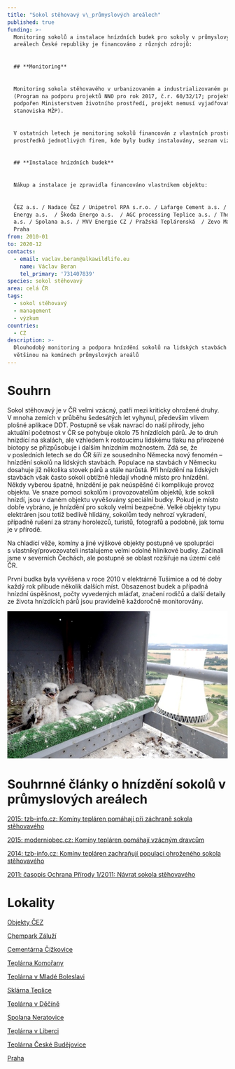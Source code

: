 ```yaml
---
title: "Sokol stěhovavý v\_průmyslových areálech"
published: true
funding: >-
  Monitoring sokolů a instalace hnízdních budek pro sokoly v průmyslových
  areálech České republiky je financováno z různých zdrojů:


  ## **Monitoring**


  Monitoring sokola stěhovavého v urbanizovaném a industrializovaném prostředí
  (Program na podporu projektů NNO pro rok 2017, č.r. 60/32/17; projekt byl
  podpořen Ministerstvem životního prostředí, projekt nemusí vyjadřovat
  stanoviska MŽP).


  V ostatních letech je monitoring sokolů financován z vlastních prostředků či z
  prostředků jednotlivých firem, kde byly budky instalovány, seznam viz níže.


  ## **Instalace hnízdních budek**


  Nákup a instalace je zpravidla financováno vlastníkem objektu:


  ČEZ a.s. / Nadace ČEZ / Unipetrol RPA s.r.o. / Lafarge Cement a.s. / United
  Energy a.s.  / Škoda Energo a.s.  / AGC processing Teplice a.s. / Thermo Děčín
  a.s. / Spolana a.s. / MVV Energie CZ / Pražská Teplárenská  / Zevo Malešice
  Praha
from: 2010-01
to: 2020-12
contacts:
  - email: vaclav.beran@alkawildlife.eu
    name: Václav Beran
    tel_primary: '731407839'
species: sokol stěhovavý
area: celá ČR
tags:
  - sokol stěhovavý
  - management
  - výzkum
countries:
  - CZ
description: >-
  Dlouhodobý monitoring a podpora hnízdění sokolů na lidských stavbách -
  většinou na komínech průmyslových areálů
---
```

# Souhrn

Sokol stěhovavý je v ČR velmi vzácný, patří mezi kriticky ohrožené druhy. V mnoha zemích v průběhu šedesátých let vyhynul, především vlivem plošné aplikace DDT. Postupně se však navrací do naší přírody, jeho aktuální početnost v ČR se pohybuje okolo 75 hnízdících párů. Je to druh hnízdící na skalách, ale vzhledem k rostoucímu lidskému tlaku na přirozené biotopy se přizpůsobuje i dalším hnízdním možnostem. Zdá se, že v posledních letech se do ČR šíří ze sousedního Německa nový fenomén
– hnízdění sokolů na lidských stavbách. Populace na stavbách v Německu dosahuje již několika stovek párů a stále narůstá. Při hnízdění na lidských stavbách však často sokoli obtížně hledají vhodné místo pro
hnízdění. Někdy vyberou špatně, hnízdění je pak neúspěšné či komplikuje provoz objektu. Ve snaze pomoci sokolům i provozovatelům objektů, kde sokoli hnízdí, jsou v daném objektu vyvěšovány speciální budky. Pokud je místo dobře vybráno, je hnízdění pro sokoly velmi bezpečné. Velké objekty typu elektráren jsou totiž bedlivě hlídány, sokolům tedy nehrozí vykradení, případně rušení za strany horolezců, turistů, fotografů a podobně, jak tomu je v přírodě.

Na chladící věže, komíny a jiné výškové objekty postupně ve spolupráci s vlastníky/provozovateli instalujeme velmi odolné hliníkové budky. Začínali jsme v severních Čechách, ale postupně se oblast rozšiřuje na území celé ČR.

První budka byla vyvěšena v roce 2010 v elektrárně Tušimice a od té doby každý rok přibude několik dalších míst. Obsazenost budek a případná hnízdní úspěšnost, počty vyvedených mláďat, značení rodičů a další detaily ze života hnízdících párů jsou pravidelně každoročně monitorovány. 

![Mladí sokoli v budce](/media/čtyřka_mělník_2018_610.jpg)

# Souhrnné články o hnízdění sokolů v průmyslových areálech

[2015: tzb-info.cz: Komíny tepláren pomáhají při záchraně sokola stěhovavého](https://energetika.tzb-info.cz/teplarenstvi/13022-kominy-teplaren-pomahaji-pri-zachrane-sokola-stehovaveho)

[2015: moderniobec.cz: Komíny tepláren pomáhají vzácným dravcům ](https://www.moderniobec.cz/kominy-teplaren-pomahaji-vzacnym-dravcum/)

[2014: tzb-info.cz: Komíny tepláren zachraňují populaci ohroženého sokola stěhovavého](https://www.tzb-info.cz/rozhovory-komentare/11572-kominy-teplaren-zachranuji-populaci-ohrozeneho-sokola-stehovaveho) 

[2011: časopis Ochrana Přírody 1/2011: Návrat sokola stěhovavého](/media/OP_8-11.pdf)

# Lokality

[Objekty ČEZ](/projects/sokol-stehovavy-v-prumyslovych-arealech/objekty-CEZ)

[Chempark Záluží](/projects/sokol-stehovavy-v-prumyslovych-arealech/chempark-zaluzi)

[Cementárna Čížkovice](/projects/sokol-stehovavy-v-prumyslovych-arealech/cementarna-cizkovice)

[Teplárna Komořany](/projects/sokol-stehovavy-v-prumyslovych-arealech/teplarna-komorany)

[Teplárna v Mladé Boleslavi](/projects/sokol-stehovavy-v-prumyslovych-arealech/teplarna-boleslav)

[Sklárna Teplice](/projects/sokol-stehovavy-v-prumyslovych-arealech/sklarna-teplice)

[Teplárna v Děčíně](/projects/sokol-stehovavy-v-prumyslovych-arealech/teplarna-decin)

[Spolana Neratovice](/projects/sokol-stehovavy-v-prumyslovych-arealech/spolana-neratovice)

[Teplárna v Liberci](/projects/sokol-stehovavy-v-prumyslovych-arealech/teplarna-liberec)

[Teplárna České Budějovice](/projects/sokol-stehovavy-v-prumyslovych-arealech/teplarna-budejovice)

[Praha](/projects/sokol-stehovavy-v-prumyslovych-arealech/praha)
